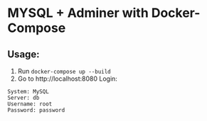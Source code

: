 # MYSQL + Adminer with Docker-Compose

## Usage:
1. Run `docker-compose up --build`
2. Go to http://localhost:8080
Login:
```
System: MySQL
Server: db
Username: root
Password: password
```

